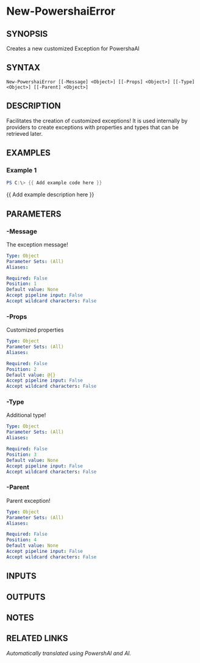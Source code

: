 ﻿---
external help file: powershai-help.xml
Module Name: powershai
online version:
schema: 2.0.0
---

# New-PowershaiError

## SYNOPSIS
Creates a new customized Exception for PowershaAI

## SYNTAX

```
New-PowershaiError [[-Message] <Object>] [[-Props] <Object>] [[-Type] <Object>] [[-Parent] <Object>]
```

## DESCRIPTION
Facilitates the creation of customized exceptions!
It is used internally by providers to create exceptions with properties and types that can be retrieved later.

## EXAMPLES

### Example 1
```powershell
PS C:\> {{ Add example code here }}
```

{{ Add example description here }}

## PARAMETERS

### -Message
The exception message!

```yaml
Type: Object
Parameter Sets: (All)
Aliases:

Required: False
Position: 1
Default value: None
Accept pipeline input: False
Accept wildcard characters: False
```

### -Props
Customized properties

```yaml
Type: Object
Parameter Sets: (All)
Aliases:

Required: False
Position: 2
Default value: @{}
Accept pipeline input: False
Accept wildcard characters: False
```

### -Type
Additional type!

```yaml
Type: Object
Parameter Sets: (All)
Aliases:

Required: False
Position: 3
Default value: None
Accept pipeline input: False
Accept wildcard characters: False
```

### -Parent
Parent exception!

```yaml
Type: Object
Parameter Sets: (All)
Aliases:

Required: False
Position: 4
Default value: None
Accept pipeline input: False
Accept wildcard characters: False
```

## INPUTS

## OUTPUTS

## NOTES

## RELATED LINKS



<!--PowershaiAiDocBlockStart-->
_Automatically translated using PowershAI and AI._
<!--PowershaiAiDocBlockEnd-->
